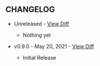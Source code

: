 CHANGELOG
---------

- Unreleased - [View Diff](https://github.com/westonganger/active_record_simple_execute/compare/v0.9.0...master)
  * Nothing yet

- v0.9.0 - May 20, 2021 - [View Diff](https://github.com/westonganger/active_record_simple_execute/compare/1546ce4...v0.9.0)
  * Initial Release
